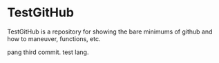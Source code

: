 # TestGitHub
TestGitHub is a repository for showing the bare minimums of github and how to maneuver, functions, etc.


pang third commit. test lang.
